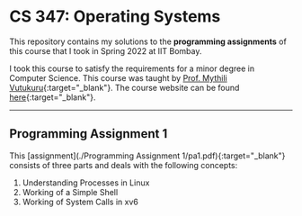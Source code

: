 # CS 347: Operating Systems
This repository contains my solutions to the **programming assignments** of this course that I took in Spring 2022 at IIT Bombay.  

I took this course to satisfy the requirements for a minor degree in Computer Science. This course was taught by [Prof. Mythili Vutukuru](https://www.cse.iitb.ac.in/~mythili/){:target="_blank"}. The course website can be found [here](https://www.cse.iitb.ac.in/~mythili/os/){:target="_blank"}.

---
## Programming Assignment 1
This [assignment](./Programming Assignment 1/pa1.pdf){:target="_blank"} consists of three parts and deals with the following concepts:
1. Understanding Processes in Linux
2. Working of a Simple Shell
3. Working of System Calls in xv6
